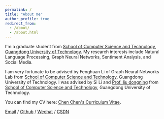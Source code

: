 ```yaml
---
permalink: /
title: "About me"
author_profile: true
redirect_from: 
  - /about/
  - /about.html
---
```


I'm a graduate student from [School of Computer Science and Technology](https://cs.gdut.edu.cn/English/About_us.htm), [Guangdong University of Technology](https://english.gdut.edu.cn/). My research interests include Natural Language Processing, Graph Neural Networks, Sentiment Analysis, and Social Media.

I am very fortunate to be advised by Fenghuan Li of  Graph Neural Networks Lab from [School of Computer Science and Technology](https://cs.gdut.edu.cn/English/About_us.htm), Guangdong University of Technology. I was advised by Si Li and [Prof. liu dongning](https://www.scholat.com/liudn.en) from [School of Computer Science and Technology](https://cs.gdut.edu.cn/English/About_us.htm), Guangdong University of Technology.

You can find my CV here: [Chen Chen's Curriculum Vitae](https://github.com/CCXaoXX/ChenChen.github.io/tree/master/assets/Curriculum_Vitae.pdf).

[Email](mailto:cc13895479019@gmail.com) / [Github](https://ccxaoxx.github.io/ChenChen.github.io/) / [Wechat](https://github.com/CCXaoXX/ChenChen.github.io/tree/master/images/wechat.jpg) / [CSDN](https://blog.csdn.net/m0_53382422)
